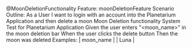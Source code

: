 @MoonDeletionFunctionality
Feature: moonDeletionFeature
  Scenario Outline: As a User I want to login with an account into the Planetarium Application and then delete a moon
    Moon Deletion functionality System Test for Planetarium Application
    Given the user enters "<moon_name>" in the moon deletion bar
    When the user clicks the delete button
    Then the moon was deleted
    Examples:
      | moon_name |
      | Luna      |
